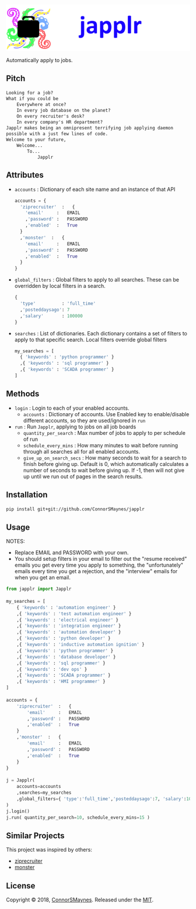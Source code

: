 

<p align="center">
<img src="https://github.com/ConnorSMaynes/japplr/blob/master/japplr/logo.png" alt="Japplr Auto Job Applier">
</p>

Automatically apply to jobs.

## Pitch

```
Looking for a job?
What if you could be 
	Everywhere at once? 
	In every job database on the planet? 
	On every recruiter's desk?
	In every company's HR department?
Japplr makes being an omnipresent terrifying job applying daemon possible with a just few lines of code.
Welcome to your future, 
	Welcome...
		To...
			Japplr
```

## Attributes

- `accounts` : Dictionary of each site name and an instance of that API
    ```python
    accounts = {
      'ziprecruiter'  :   {
        'email'     :   EMAIL
        ,'password' :   PASSWORD
        ,'enabled'  :   True
      }
      ,'monster'  :   {
        'email'     :   EMAIL
        ,'password' :   PASSWORD
        ,'enabled'  :   True
      }
    }
    ```
- `global_filters` : Global filters to apply to all searches. These can be overridden by local filters in a search.
  ```python
  { 
    'type'          : 'full_time'
    ,'posteddaysago': 7
    ,'salary'       : 100000
  }  
  ```
- `searches` : List of dictionaries. Each dictionary contains a set of filters to apply to that specific search. Local filters override global filters
  ```python
  my_searches = [
    { 'keywords' : 'python programmer' }
    ,{ 'keywords' : 'sql programmer' }
    ,{ 'keywords' : 'SCADA programmer' }
  ]
  ```
  
## Methods

- `login` : Login to each of your enabled accounts.
  - `accounts` : Dictionary of accounts. Use Enabled key to enable/disable different accounts, so they are used/ignored in `run`
- `run` : Run `Japplr`, applying to jobs on all job boards
  - `quantity_per_search` : Max number of jobs to apply to per schedule of run
  - `schedule_every_mins` : How many minutes to wait before running through all searches all for all enabled accounts.
  - `give_up_on_search_secs` : How many seconds to wait for a search to finish before giving up. Default is 0, which automatically calculates a number of seconds to wait before giving up. If -1, then will not give up until we run out of pages in the search results.

## Installation

```bash
pip install git+git://github.com/ConnorSMaynes/japplr
```

## Usage

NOTES: 
- Replace EMAIL and PASSWORD with your own.
- You should setup filters in your email to filter out the "resume received" emails you get every time you apply to something, the "unfortunately" emails every time you get a rejection, and the "interview" emails for when you get an email.

```python
from japplr import Japplr

my_searches = [
	{ 'keywords' : 'automation engineer' }
	,{ 'keywords' : 'test automation engineer' }
	,{ 'keywords' : 'electrical engineer' }
	,{ 'keywords' : 'integration engineer' }
	,{ 'keywords' : 'automation developer' }
	,{ 'keywords' : 'python developer' }
	,{ 'keywords' : 'inductive automation ignition' }
	,{ 'keywords' : 'python programmer' }
	,{ 'keywords' : 'database developer' }
	,{ 'keywords' : 'sql programmer' }
	,{ 'keywords' : 'dev ops' }
	,{ 'keywords' : 'SCADA programmer' }
	,{ 'keywords' : 'HMI programmer' }
]

accounts = {
	'ziprecruiter'  :   {
		'email'     :   EMAIL
		,'password' :   PASSWORD
		,'enabled'  :   True
	}
	,'monster'  :   {
		'email'     :   EMAIL
		,'password' :   PASSWORD
		,'enabled'  :   True
	}
}

j = Japplr(
    accounts=accounts
    ,searches=my_searches
    ,global_filters={ 'type':'full_time','posteddaysago':7, 'salary':100000 }
)
j.login()
j.run( quantity_per_search=10, schedule_every_mins=15 )
```

## Similar Projects

This project was inspired by others:
- [ziprecruiter](https://github.com/ConnorSMaynes/ziprecruiter)
- [monster](https://github.com/ConnorSMaynes/monster)

## License

Copyright © 2018, [ConnorSMaynes](https://github.com/ConnorSMaynes). Released under the [MIT](https://github.com/ConnorSMaynes/japplr/blob/master/LICENSE.txt).
